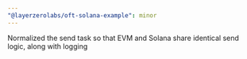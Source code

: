 ```yaml
---
"@layerzerolabs/oft-solana-example": minor
---
```


Normalized the send task so that EVM and Solana share identical send logic, along with logging
